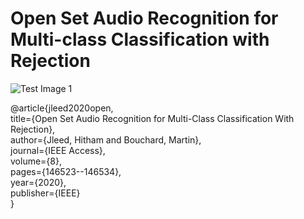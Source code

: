 # Open Set Audio Recognition for Multi-class Classification with Rejection


![Test Image 1](https://https://github.com/hjleed/Open-Set-Audio-Recognition-for-Multi-class-Classification-with-Rejection/blob/master/Writing/img/image.png?raw=true)


@article{jleed2020open,<br>
  title={Open Set Audio Recognition for Multi-Class Classification With Rejection},<br>
  author={Jleed, Hitham and Bouchard, Martin},<br>
  journal={IEEE Access},<br>
  volume={8},<br>
  pages={146523--146534},<br>
  year={2020},<br>
  publisher={IEEE}<br>
}<br>
